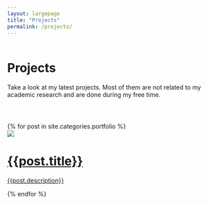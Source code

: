 ```yaml
---
layout: largepage
title: "Projects"
permalink: /projects/
---
```


<link rel="stylesheet" href="/css/bootstrap.min.css">
<div class="wrapper" style="margin-top: 4em; margin-bottom: 4em;">
    <h1 class="title">Projects</h1>  
  <p class="description">Take a look at my latest projects. Most of them are not related to my academic research and are done during my free time.</p>
</div>

<div class="portfolio-container-header center-block" >
    <div class="row">
    {% for post in site.categories.portfolio %}
        <div class="card-container col-sm-6 col-md-6">
          <div class="card-inside center-block">
            <a class="portfolio-hred" href="{{ post.url | prepend: site.baseurl }}">
            <img src="{{ post.image }}" class="portfolio-image">
            <div class="portfolio-meta">
              <h1>{{post.title}}</h1>
              <p>{{post.description}}</p>
            </div>
            </a>
          </div>
        </div>
    {% endfor %}
    </div>
</div>


